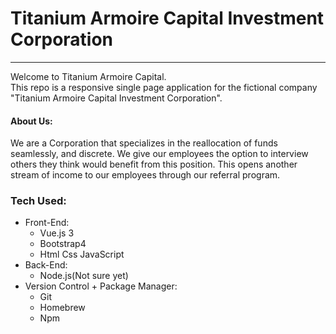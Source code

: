 # Titanium Armoire Capital Investment Corporation
<hr/>
<p>
  Welcome to Titanium Armoire Capital.<br/>
  This repo is a responsive single page application for the fictional company "Titanium Armoire Capital Investment Corporation".
</p>
<h4> About Us: </h4>
<p>
  We are a Corporation that specializes in the reallocation of funds seamlessly, and discrete. We give our employees the option to interview others they think would benefit from this position. This opens another stream of income to our employees through our referral program.
</p>
<h3>
  Tech Used:
</h3>
<ul>
  <li>
    Front-End:
    <ul>
      <li>
        Vue.js 3 
      </li>
      <li>
        Bootstrap4
      </li>
      <li>
        Html Css JavaScript
      </li>
    </ul>
  </li>
  <li>
    Back-End:
    <ul>
      <li>
         Node.js(Not sure yet)
      </li>
    </ul>
  </li>
  <li>
    Version Control + Package Manager:
    <ul>
      <li>
        Git
      </li>
      <li>
        Homebrew
      </li>
      <li>
        Npm
      </li>
    </ul>
  </li>
</ul>

